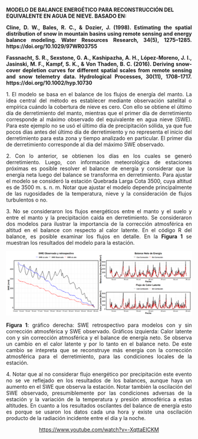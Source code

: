 <strong>MODELO DE BALANCE ENERGÉTICO PARA RECONSTRUCCIÓN DEL EQUIVALENTE EN AGUA DE NIEVE. BASADO EN:</strong>


<p align="justify">
<strong>Cline, D. W., Bales, R. C., & Dozier, J. (1998). Estimating the spatial distribution of snow in mountain basins using remote sensing and energy balance modeling. Water Resources Research, 34(5), 1275–1285. https://doi.org/10.1029/97WR03755</strong>
</p>


<p align="justify"> 
<strong>Fassnacht, S. R., Sexstone, G. A., Kashipazha, A. H., López-Moreno, J. I., Jasinski, M. F., Kampf, S. K., & Von Thaden, B. C. (2016). Deriving snow-cover depletion curves for different spatial scales from remote sensing and snow telemetry data. Hydrological Processes, 30(11), 1708–1717. https://doi.org/10.1002/hyp.10730</strong> 
</p> 

<p align="justify"> 
1. El modelo se basa en el balance de los flujos de energía del manto. La idea central del método es establecer mediante observación satelital o empírica cuándo la cobertura de nieve es cero. Con ello se obtiene el último día de derretimiento del manto, mientras que el primer día de derretimiento corresponde al máximo observado del equivalente en agua nieve (SWE). Para este ejemplo no se usó el último día de precipitación sólida, ya que fue pocos días antes del último día de derretimiento y no representa el inicio del derretimiento para esta zona y tiempo analizado en particular. El primer dia de derretimiento corresponde al dia del máximo SWE observado.
</p>

<p align="justify">
 2. Con lo anterior, se obtienen los días en los cuales se generó derretimiento. Luego, con información meteorológica de estaciones próximas es posible resolver el balance de energía y considerar que la energía neta luego del balance se transforma en derretimiento. Para ajustar el modelo se consideró la estación Quebrada Larga Cota 3500, cuya altitud es de 3500 m. s. n. m. Notar que ajustar el modelo depende principalmente de las rugosidades de la temperatura, nieve y la consideración de flujos turbulentos o no.
</p> 


<p align="justify">
3. No se consideraron los flujos energéticos entre el manto y el suelo y entre el manto y la precipitación caída en derretimiento. Se consideraron dos modelos para ilustrar la importancia de la corrección atmosférica en altitud en el balance con respecto al calor latente. En el código R del balance, es posible examinar los flujos en detalle. En la <strong>Figura 1</strong> se muestran los resultados del modelo para la estación.
</p>


<div align="center">
  <img src="https://raw.githubusercontent.com/FelipeRivas5492/Modelo-de-balance-energetico-para-reconstruccion-del-equivalente-en-agua-de-nieve-/main/balance.png" alt="Figura 1 - fig1">
<div align="center">
 
<p align="justify">
<strong>Figura 1</strong>: gráfico derecha: SWE retrospectivo para modelos con y sin corrección atmosférica y SWE observado. Gráficos izquierda: Calor latente con y sin corrección atmosférica y el balance de energía neto. Se observa un cambio en el calor latente y por lo tanto en el balance neto. De este cambio se intepreta que se reconstruye más energía con la corrección atmosférica para el derretimiento, para las condiciones locales de la estación. 
</p>


<p align="justify"> 4. Notar que al no considerar flujo energético por precipitación este evento no se ve reflejado en los resultados de los balances, aunque haya un aumento en el SWE que observa la estación. Notar también la oscilación del SWE observado, presumiblemente por las condiciones adversas de la estación y la variación de la temperatura y presión atmosférica a estas altitudes. En cuanto a los resultados oscilantes del balance de energía esto es porque se usaron los datos cada una hora y existe una oscilación producto de la radiación incidente entre el día y la noche. </p>


https://www.youtube.com/watch?v=-XqttaEICKM






